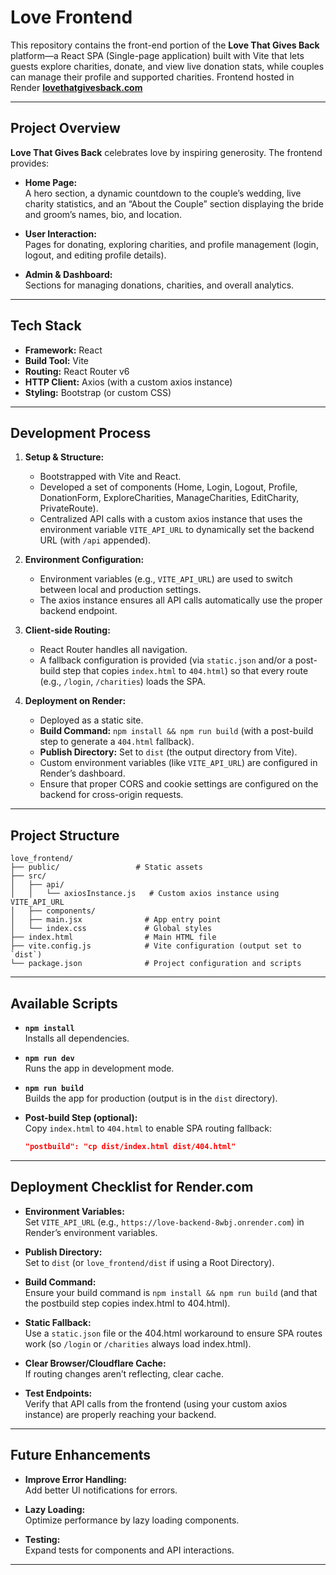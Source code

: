 # Love Frontend

This repository contains the front-end portion of the **Love That Gives Back** platform—a React SPA (Single-page application) built with Vite that lets guests explore charities, donate, and view live donation stats, while couples can manage their profile and supported charities. Frontend hosted in Render **[lovethatgivesback.com](https://lovethatgivesback.com)**

---

## Project Overview

**Love That Gives Back** celebrates love by inspiring generosity. The frontend provides:

- **Home Page:**  
  A hero section, a dynamic countdown to the couple’s wedding, live charity statistics, and an “About the Couple” section displaying the bride and groom’s names, bio, and location.

- **User Interaction:**  
  Pages for donating, exploring charities, and profile management (login, logout, and editing profile details).

- **Admin & Dashboard:**  
  Sections for managing donations, charities, and overall analytics.

---

## Tech Stack

- **Framework:** React
- **Build Tool:** Vite
- **Routing:** React Router v6
- **HTTP Client:** Axios (with a custom axios instance)
- **Styling:** Bootstrap (or custom CSS)

---

## Development Process

1. **Setup & Structure:**  
   - Bootstrapped with Vite and React.
   - Developed a set of components (Home, Login, Logout, Profile, DonationForm, ExploreCharities, ManageCharities, EditCharity, PrivateRoute).
   - Centralized API calls with a custom axios instance that uses the environment variable `VITE_API_URL` to dynamically set the backend URL (with `/api` appended).

2. **Environment Configuration:**  
   - Environment variables (e.g., `VITE_API_URL`) are used to switch between local and production settings.
   - The axios instance ensures all API calls automatically use the proper backend endpoint.

3. **Client-side Routing:**  
   - React Router handles all navigation.
   - A fallback configuration is provided (via `static.json` and/or a post-build step that copies `index.html` to `404.html`) so that every route (e.g., `/login`, `/charities`) loads the SPA.

4. **Deployment on Render:**  
   - Deployed as a static site.
   - **Build Command:** `npm install && npm run build` (with a post-build step to generate a `404.html` fallback).
   - **Publish Directory:** Set to `dist` (the output directory from Vite).
   - Custom environment variables (like `VITE_API_URL`) are configured in Render’s dashboard.
   - Ensure that proper CORS and cookie settings are configured on the backend for cross-origin requests.

---

## Project Structure

```
love_frontend/
├── public/                 # Static assets
├── src/
│   ├── api/
│   │   └── axiosInstance.js   # Custom axios instance using VITE_API_URL
│   ├── components/
│   ├── main.jsx              # App entry point
│   └── index.css             # Global styles
├── index.html                # Main HTML file
├── vite.config.js            # Vite configuration (output set to `dist`)
└── package.json              # Project configuration and scripts
```

---

## Available Scripts

- **`npm install`**  
  Installs all dependencies.

- **`npm run dev`**  
  Runs the app in development mode.

- **`npm run build`**  
  Builds the app for production (output is in the `dist` directory).

- **Post-build Step (optional):**  
  Copy `index.html` to `404.html` to enable SPA routing fallback:
  ```json
  "postbuild": "cp dist/index.html dist/404.html"
  ```

---

## Deployment Checklist for Render.com

- **Environment Variables:**  
  Set `VITE_API_URL` (e.g., `https://love-backend-8wbj.onrender.com`) in Render’s environment variables.

- **Publish Directory:**  
  Set to `dist` (or `love_frontend/dist` if using a Root Directory).

- **Build Command:**  
  Ensure your build command is `npm install && npm run build` (and that the postbuild step copies index.html to 404.html).

- **Static Fallback:**  
  Use a `static.json` file or the 404.html workaround to ensure SPA routes work (so `/login` or `/charities` always load index.html).

- **Clear Browser/Cloudflare Cache:**  
  If routing changes aren’t reflecting, clear cache.

- **Test Endpoints:**  
  Verify that API calls from the frontend (using your custom axios instance) are properly reaching your backend.

---

## Future Enhancements

- **Improve Error Handling:**  
  Add better UI notifications for errors.

- **Lazy Loading:**  
  Optimize performance by lazy loading components.

- **Testing:**  
  Expand tests for components and API interactions.

---